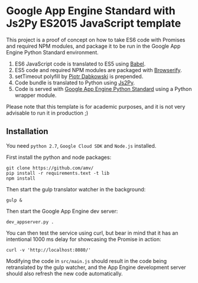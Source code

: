 # Google App Engine Standard with Js2Py ES2015 JavaScript template

This project is a proof of concept on how to take ES6 code with Promises and required NPM modules, and package it to be run in the Google App Engine Python Standard environment.

1. ES6 JavaScript code is translated to ES5 using [Babel](https://babeljs.io/).
2. ES5 code and required NPM modules are packaged with [Browserify](http://browserify.org/).
3. setTimeout polyfill by [Piotr Dabkowski](https://github.com/PiotrDabkowski) is prepended.
4. Code bundle is translated to Python using [Js2Py](https://github.com/PiotrDabkowski/Js2Py).
5. Code is served with [Google App Engine Python Standard](https://cloud.google.com/appengine/docs/standard/python/) using a Python wrapper module.

Please note that this template is for academic purposes, and it is not very advisable to run it in production ;)

## Installation

You need `python 2.7`, `Google Cloud SDK` and `Node.js` installed.

First install the python and node packages:

    git clone https://github.com/amv/
    pip install -r requirements.text -t lib
    npm install

Then start the gulp translator watcher in the background:

    gulp &

Then start the Google App Engine dev server:

    dev_appserver.py .

You can then test the service using curl, but bear in mind that it has an intentional 1000 ms delay for showcasing the Promise in action:

    curl -v 'http://localhost:8080/'

Modifying the code in `src/main.js` should result in the code being retranslated by the gulp watcher, and the App Engine development server should also refresh the new code automatically.
